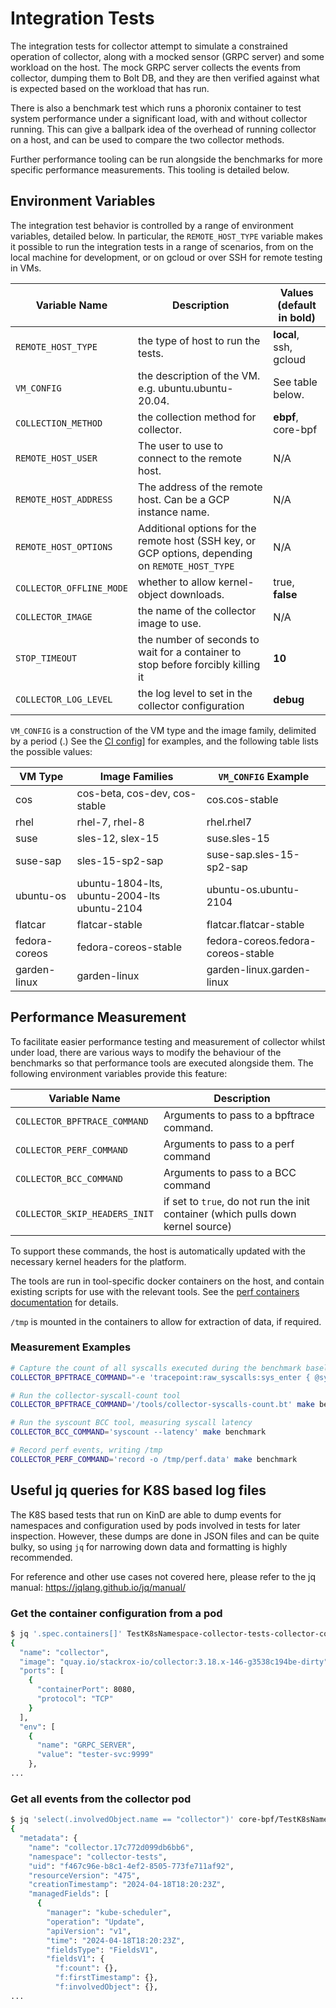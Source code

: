 # Integration Tests

The integration tests for collector attempt to simulate a constrained operation of collector, along
with a mocked sensor (GRPC server) and some workload on the host. The mock GRPC server collects the
events from collector, dumping them to Bolt DB, and they are then verified against what is expected
based on the workload that has run.

There is also a benchmark test which runs a phoronix container to test system performance under
a significant load, with and without collector running. This can give a ballpark idea of the
overhead of running collector on a host, and can be used to compare the two collector methods.

Further performance tooling can be run alongside the benchmarks for more specific performance measurements.
This tooling is detailed below.

## Environment Variables

The integration test behavior is controlled by a range of environment variables, detailed below. In particular,
the `REMOTE_HOST_TYPE` variable makes it possible to run the integration tests in a range of scenarios, from on
the local machine for development, or on gcloud or over SSH for remote testing in VMs.

| Variable Name            | Description                                                                                      | Values (default in bold) |
| ------------------------ | ------------------------------------------------------------------------------------------------ | ------------------------ |
| `REMOTE_HOST_TYPE`       | the type of host to run the tests.                                                               | **local**, ssh, gcloud   |
| `VM_CONFIG`              | the description of the VM. e.g. ubuntu.ubuntu-20.04.                                             | See table below.         |
| `COLLECTION_METHOD`      | the collection method for collector.                                                             | **ebpf**, core-bpf       |
| `REMOTE_HOST_USER`       | The user to use to connect to the remote host.                                                   | N/A                      |
| `REMOTE_HOST_ADDRESS`    | The address of the remote host. Can be a GCP instance name.                                      | N/A                      |
| `REMOTE_HOST_OPTIONS`    | Additional options for the remote host (SSH key, or GCP options, depending on `REMOTE_HOST_TYPE` | N/A                      |
| `COLLECTOR_OFFLINE_MODE` | whether to allow kernel-object downloads.                                                        | true, **false**          |
| `COLLECTOR_IMAGE`        | the name of the collector image to use.                                                          | N/A                      |
| `STOP_TIMEOUT`           | the number of seconds to wait for a container to stop before forcibly killing it                 | **10**                   |
| `COLLECTOR_LOG_LEVEL`    | the log level to set in the collector configuration                                              | **debug**                |

`VM_CONFIG` is a construction of the VM type and the image family, delimited by a period (.) See the [CI config](../.circleci/config.yml#902-907)]
for examples, and the following table lists the possible values:

| VM Type       | Image Families                                        | `VM_CONFIG` Example                |
| ------------- | ----------------------------------------------------- | ---------------------------------- |
| cos           | cos-beta, cos-dev, cos-stable                         | cos.cos-stable                     |
| rhel          | rhel-7, rhel-8                                        | rhel.rhel7                         |
| suse          | sles-12, slex-15                                      | suse.sles-15                       |
| suse-sap      | sles-15-sp2-sap                                       | suse-sap.sles-15-sp2-sap           |
| ubuntu-os     | ubuntu-1804-lts, ubuntu-2004-lts ubuntu-2104          | ubuntu-os.ubuntu-2104              |
| flatcar       | flatcar-stable                                        | flatcar.flatcar-stable             |
| fedora-coreos | fedora-coreos-stable                                  | fedora-coreos.fedora-coreos-stable |
| garden-linux  | garden-linux                                          | garden-linux.garden-linux          |

## Performance Measurement

To facilitate easier performance testing and measurement of collector whilst under
load, there are various ways to modify the behaviour of the benchmarks so that performance
tools are executed alongside them. The following environment variables provide this feature:

| Variable Name                 | Description                                                                      |
| ----------------------------- | -------------------------------------------------------------------------------- |
| `COLLECTOR_BPFTRACE_COMMAND`  | Arguments to pass to a bpftrace command.                                         |
| `COLLECTOR_PERF_COMMAND`      | Arguments to pass to a perf command                                              |
| `COLLECTOR_BCC_COMMAND`       | Arguments to pass to a BCC command                                               |
| `COLLECTOR_SKIP_HEADERS_INIT` | if set to `true`, do not run the init container (which pulls down kernel source) |

To support these commands, the host is automatically updated with the necessary kernel
headers for the platform.

The tools are run in tool-specific docker containers on the host, and contain existing
scripts for use with the relevant tools. See the [perf containers documentation](container/perf/README.md)
for details.

`/tmp` is mounted in the containers to allow for extraction of data, if required.

### Measurement Examples

```bash
# Capture the count of all syscalls executed during the benchmark baseline
COLLECTOR_BPFTRACE_COMMAND="-e 'tracepoint:raw_syscalls:sys_enter { @syscalls = count(); }'" make baseline

# Run the collector-syscall-count tool
COLLECTOR_BPFTRACE_COMMAND='/tools/collector-syscalls-count.bt' make benchmark

# Run the syscount BCC tool, measuring syscall latency
COLLECTOR_BCC_COMMAND='syscount --latency' make benchmark

# Record perf events, writing /tmp
COLLECTOR_PERF_COMMAND='record -o /tmp/perf.data' make benchmark
```

## Useful jq queries for K8S based log files
The K8S based tests that run on KinD are able to dump events for namespaces
and configuration used by pods involved in tests for later inspection. However,
these dumps are done in JSON files and can be quite bulky, so using `jq` for
narrowing down data and formatting is highly recommended.

For reference and other use cases not covered here, please refer to the jq
manual: https://jqlang.github.io/jq/manual/

### Get the container configuration from a pod
```sh
$ jq '.spec.containers[]' TestK8sNamespace-collector-tests-collector-config.json
{
  "name": "collector",
  "image": "quay.io/stackrox-io/collector:3.18.x-146-g3538c194be-dirty",
  "ports": [
    {
      "containerPort": 8080,
      "protocol": "TCP"
    }
  ],
  "env": [
    {
      "name": "GRPC_SERVER",
      "value": "tester-svc:9999"
    },
...
```

### Get all events from the collector pod
```sh
$ jq 'select(.involvedObject.name == "collector")' core-bpf/TestK8sNamespace-collector-tests-events.jsonl
{
  "metadata": {
    "name": "collector.17c772d099db6bb6",
    "namespace": "collector-tests",
    "uid": "f467c96e-b8c1-4ef2-8505-773fe711af92",
    "resourceVersion": "475",
    "creationTimestamp": "2024-04-18T18:20:23Z",
    "managedFields": [
      {
        "manager": "kube-scheduler",
        "operation": "Update",
        "apiVersion": "v1",
        "time": "2024-04-18T18:20:23Z",
        "fieldsType": "FieldsV1",
        "fieldsV1": {
          "f:count": {},
          "f:firstTimestamp": {},
          "f:involvedObject": {},
...
```
